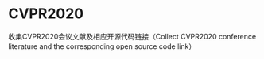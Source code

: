 # CVPR2020
收集CVPR2020会议文献及相应开源代码链接（Collect CVPR2020 conference literature and the corresponding open source code link）
